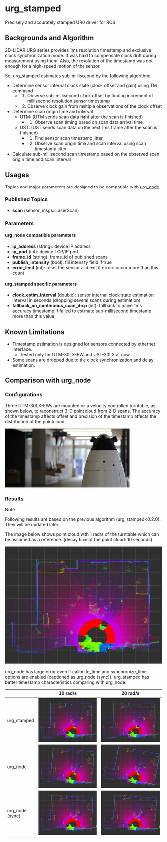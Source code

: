 urg_stamped
====================

Precisely and accurately stamped URG driver for ROS

## Backgrounds and Algorithm

2D-LIDAR URG series provides 1ms resolution timestamp and exclusive clock synchronization mode.
It was hard to compensate clock drift during measurement using them.
Also, the resolution of the timestamp was not enough for a high-speed motion of the sensor.

So, urg_stamped estimates sub-millisecond by the following algorithm:

- Determine sensor internal clock state (clock offset and gain) using TM command
  - 1. Observe sub-millisecond clock offset by finding increment of millisecond resolution sensor timestamp
  - 2. Observe clock gain from multiple observations of the clock offset
- Determine scan origin time and interval
  - UTM: (UTM sends scan data right after the scan is finished)
    - 1. Observe scan timing based on scan data arrival time
  - UST: (UST sends scan data on the next 1ms frame after the scan is finished)
    - 1. Find sensor scan timestamp jitter
    - 2. Observe scan origin time and scan interval using scan timestamp jitter
- Calculate sub-millisecond scan timestamp based on the observed scan origin time and scan interval

## Usages

Topics and major parameters are designed to be compatible with [urg_node](http://wiki.ros.org/urg_node).

### Published Topics

- **scan** (sensor_msgs::LaserScan)

### Parameters

#### urg_node compatible parameters

- **ip_address** (string): device IP address
- **ip_port** (int): device TCP/IP port
- **frame_id** (string): frame_id of published scans
- **publish_intensity** (bool): fill intensity field if true
- **error_limit** (int): reset the sensor and exit if errors occur more than this count

#### urg_stamped specific parameters

- **clock_estim_interval** (double): sensor internal clock state estimation interval in seconds (dropping several scans during estimation)
- **fallback_on_continuous_scan_drop** (int): fallback to naive 1ms accuracy timestamp if failed to estimate sub-millisecond timestamp more than this value

## Known Limitations

- Timestamp estimation is designed for sensors connected by ethernet interface.
  - Tested only for UTM-30LX-EW and UST-20LX at now.
- Some scans are dropped due to the clock synchronization and delay estimation.

## Comparison with urg_node

### Configurations

Three UTM-30LX-EWs are mounted on a velocity controlled turntable, as shown below, to reconstruct 3-D point cloud from 2-D scans.
The accuracy of the timestamp affects offset and precision of the timestamp affects the distribution of the pointcloud.

![SQ-LIDAR](doc/images/sqlidar.jpg)

### Results

> [!NOTE]  
> Following results are based on the previous algorithm (urg_stamped<0.2.0).
> They will be updated later.

The image below shows point cloud with 1 rad/s of the turntable which can be assumed as a reference.
(decay time of the point cloud: 10 seconds)

![urg_stamped 1 rad/s](doc/images/urg_stamped_1radps.png)

urg_node has large error even if calibrate_time and synchronize_time options are enabled (captioned as urg_node (sync)).
urg_stamped has better timestamp characteristics comparing with urg_node.

&nbsp;             | 10 rad/s                                                        | 20 rad/s
---                | ---                                                             | ---
urg_stamped        | ![urg_stamped 10 rad/s](doc/images/urg_stamped_10radps.png)     | ![urg_stamped 20 rad/s](doc/images/urg_stamped_20radps.png)
urg_node           | ![urg_node 10 rad/s](doc/images/urg_node_10radps.png)           | ![urg_node 20 rad/s](doc/images/urg_node_20radps.png)
urg_node<br>(sync) | ![urg_node sync 10 rad/s](doc/images/urg_node_sync_10radps.png) | ![urg_node sync_20 rad/s](doc/images/urg_node_sync_20radps.png)
